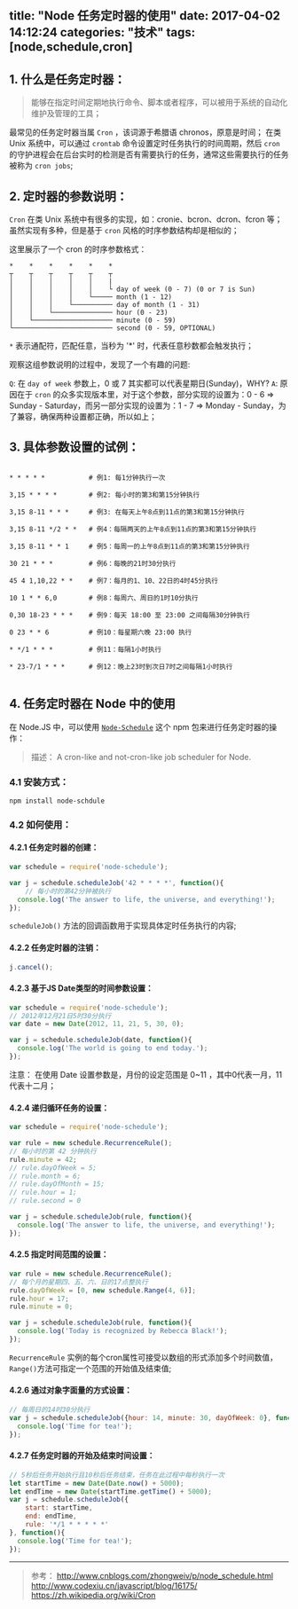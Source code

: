 title: "Node 任务定时器的使用"
date: 2017-04-02 14:12:24
categories: "技术" 
tags: [node,schedule,cron] 
---

## 1. 什么是任务定时器：

> 能够在指定时间定期地执行命令、脚本或者程序，可以被用于系统的自动化维护及管理的工具；

最常见的任务定时器当属 `Cron` ，该词源于希腊语 chronos，原意是时间；
在类 Unix 系统中，可以通过 `crontab` 命令设置定时任务执行的时间周期，然后 `cron` 的守护进程会在后台实时的检测是否有需要执行的任务，通常这些需要执行的任务被称为 `cron jobs`;

<!--more-->

## 2. 定时器的参数说明：

`Cron` 在类 Unix 系统中有很多的实现，如：cronie、bcron、dcron、fcron 等；
虽然实现有多种，但是基于 `cron` 风格的时序参数结构却是相似的；

这里展示了一个 cron 的时序参数格式：

```
*    *    *    *    *    *
┬    ┬    ┬    ┬    ┬    ┬
│    │    │    │    │    |
│    │    │    │    │    └ day of week (0 - 7) (0 or 7 is Sun)
│    │    │    │    └───── month (1 - 12)
│    │    │    └────────── day of month (1 - 31)
│    │    └─────────────── hour (0 - 23)
│    └──────────────────── minute (0 - 59)
└───────────────────────── second (0 - 59, OPTIONAL)
```

`*` 表示通配符，匹配任意，当秒为 '*' 时，代表任意秒数都会触发执行；

观察这组参数说明的过程中，发现了一个有趣的问题:

`Q`: 在 `day of week` 参数上，0 或 7 其实都可以代表星期日(Sunday)，WHY?
`A`: 原因在于 `cron` 的众多实现版本里，对于这个参数，部分实现的设置为：0 - 6 => Sunday - Saturday，而另一部分实现的设置为：1 - 7 => Monday - Sunday，为了兼容，确保两种设置都正确，所以如上；

## 3. 具体参数设置的试例：
```

* * * * *           # 例1: 每1分钟执行一次

3,15 * * * *        # 例2: 每小时的第3和第15分钟执行

3,15 8-11 * * *     # 例3: 在每天上午8点到11点的第3和第15分钟执行

3,15 8-11 */2 * *   # 例4：每隔两天的上午8点到11点的第3和第15分钟执行

3,15 8-11 * * 1     # 例5：每周一的上午8点到11点的第3和第15分钟执行

30 21 * * *         # 例6：每晚的21时30分执行

45 4 1,10,22 * *    # 例7：每月的1、10、22日的4时45分执行
 
10 1 * * 6,0        # 例8：每周六、周日的1时10分执行

0,30 18-23 * * *    # 例9：每天 18:00 至 23:00 之间每隔30分钟执行

0 23 * * 6          # 例10：每星期六晚 23:00 执行

* */1 * * *         # 例11：每隔1小时执行

* 23-7/1 * * *      # 例12：晚上23时到次日7时之间每隔1小时执行
 
```

## 4. 任务定时器在 Node 中的使用

在 Node.JS 中，可以使用 [`Node-Schedule`](https://github.com/node-schedule/node-schedule) 这个 npm 包来进行任务定时器的操作：



> 描述： A cron-like and not-cron-like job scheduler for Node.

### 4.1 安装方式：
```
npm install node-schdule
```

### 4.2 如何使用：

#### 4.2.1 任务定时器的创建：
```js
var schedule = require('node-schedule');

var j = schedule.scheduleJob('42 * * * *', function(){
    // 每小时的第42分钟被执行
  console.log('The answer to life, the universe, and everything!');
});
```
`scheduleJob()` 方法的回调函数用于实现具体定时任务执行的内容;

#### 4.2.2 任务定时器的注销：
```js
j.cancel();
```

#### 4.2.3 基于JS Date类型的时间参数设置：
```js
var schedule = require('node-schedule');
// 2012年12月21日5时30分执行
var date = new Date(2012, 11, 21, 5, 30, 0);

var j = schedule.scheduleJob(date, function(){
  console.log('The world is going to end today.');
});
```
注意： 在使用 Date 设置参数是，月份的设定范围是 0~11 ，其中0代表一月，11代表十二月；

#### 4.2.4 递归循环任务的设置：
```js
var schedule = require('node-schedule');

var rule = new schedule.RecurrenceRule();
// 每小时的第 42 分钟执行
rule.minute = 42;
// rule.dayOfWeek = 5;
// rule.month = 6;
// rule.dayOfMonth = 15;
// rule.hour = 1;
// rule.second = 0

var j = schedule.scheduleJob(rule, function(){
  console.log('The answer to life, the universe, and everything!');
});
```

#### 4.2.5 指定时间范围的设置：
```js
var rule = new schedule.RecurrenceRule();
// 每个月的星期四、五、六、日的17点整执行
rule.dayOfWeek = [0, new schedule.Range(4, 6)];
rule.hour = 17;
rule.minute = 0;

var j = schedule.scheduleJob(rule, function(){
  console.log('Today is recognized by Rebecca Black!');
});
```
`RecurrenceRule` 实例的每个cron属性可接受以数组的形式添加多个时间数值，`Range()`方法可指定一个范围的开始值及结束值;

#### 4.2.6 通过对象字面量的方式设置：
```js
// 每周日的14时30分执行
var j = schedule.scheduleJob({hour: 14, minute: 30, dayOfWeek: 0}, function(){
  console.log('Time for tea!');
});
```

#### 4.2.7 任务定时器的开始及结束时间设置：
```js
// 5秒后任务开始执行且10秒后任务结束，任务在此过程中每秒执行一次
let startTime = new Date(Date.now() + 5000);
let endTime = new Date(startTime.getTime() + 5000);
var j = schedule.scheduleJob({ 
    start: startTime, 
    end: endTime, 
    rule: '*/1 * * * * *' 
}, function(){
  console.log('Time for tea!');
});
```


---
> 参考：
http://www.cnblogs.com/zhongweiv/p/node_schedule.html
http://www.codexiu.cn/javascript/blog/16175/
https://zh.wikipedia.org/wiki/Cron

